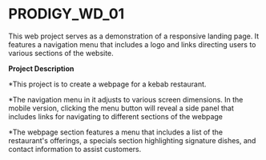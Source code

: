 # PRODIGY_WD_01
 This web project serves as a demonstration of a responsive landing page. It features a navigation menu that includes a logo and links directing users to various sections of the website.

**Project Description**

*This project is to create a webpage for a kebab restaurant.

*The navigation menu in it adjusts to various screen dimensions. In the mobile version, clicking the menu button will reveal a side panel that includes links for navigating to different sections of the webpage

*The webpage section features a menu that includes a list of the restaurant's offerings, a specials section highlighting signature dishes, and contact information to assist customers.

